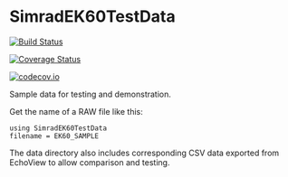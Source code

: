# SimradEK60TestData

[![Build Status](https://travis-ci.org/EchoJulia/SimradEK60TestData.jl.svg?branch=master)](https://travis-ci.org/EchoJulia/SimradEK60TestData.jl)

[![Coverage Status](https://coveralls.io/repos/EchoJulia/SimradEK60TestData.jl/badge.svg?branch=master&service=github)](https://coveralls.io/github/EchoJulia/SimradEK60TestData.jl?branch=master)

[![codecov.io](http://codecov.io/github/EchoJulia/SimradEK60TestData.jl/coverage.svg?branch=master)](http://codecov.io/github/EchoJulia/SimradEK60TestData.jl?branch=master)

Sample data for testing and demonstration.

Get the name of a RAW file like this:

	using SimradEK60TestData
	filename = EK60_SAMPLE
	
The data directory also includes corresponding CSV data exported from
EchoView to allow comparison and testing.
